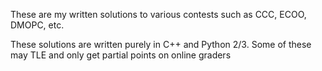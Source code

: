 These are my written solutions to various contests such as CCC, ECOO, DMOPC, etc.

These solutions are written purely in C++ and Python 2/3. Some of these may TLE and only get partial points on online graders
